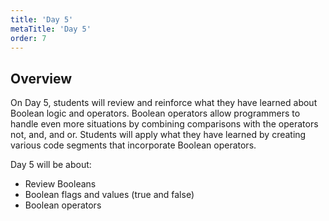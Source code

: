 ```yaml
---
title: 'Day 5'
metaTitle: 'Day 5'
order: 7
---
```


## Overview

On Day 5, students will review and reinforce what they have learned about Boolean logic and operators. Boolean operators allow programmers to handle even more situations by combining comparisons with the operators not, and, and or. Students will apply what they have learned by creating various code segments that incorporate Boolean operators.

Day 5 will be about:

* Review Booleans
* Boolean flags and values (true and false)
* Boolean operators
